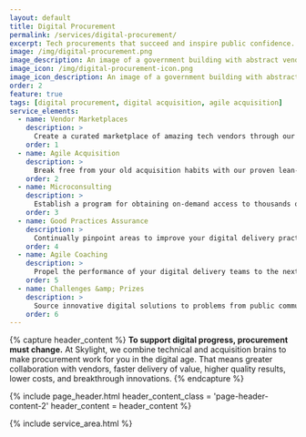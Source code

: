 ```yaml
---
layout: default
title: Digital Procurement
permalink: /services/digital-procurement/
excerpt: Tech procurements that succeed and inspire public confidence.
image: /img/digital-procurement.png
image_description: An image of a government building with abstract vendor icons around it.
image_icon: /img/digital-procurement-icon.png
image_icon_description: An image of a government building with abstract vendor icons around it.
order: 2
feature: true
tags: [digital procurement, digital acquisition, agile acquisition]
service_elements:
  - name: Vendor Marketplaces
    description: >
      Create a curated marketplace of amazing tech vendors through our lauded experience with innovative procurement approaches such as technical challenges.
    order: 1
  - name: Agile Acquisition
    description: >
      Break free from your old acquisition habits with our proven lean-agile approach to software-based acquisitions, which we pioneered.
    order: 2
  - name: Microconsulting
    description: >
      Establish a program for obtaining on-demand access to thousands of digital experts, such as designers and developers, through the creative and compliant use of micropurchasing procurement authorities, which we pioneered.
    order: 3
  - name: Good Practices Assurance
    description: >
      Continually pinpoint areas to improve your digital delivery practices where contractors are involved via our integrated approach to conducting UX audits, architecture/code audits, and lean-agile health checks.
    order: 4
  - name: Agile Coaching
    description: >
      Propel the performance of your digital delivery teams to the next level and beyond through our proven ability to coach at at all levels of your organization (executive, portfolio, program, team, and technical).
    order: 5
  - name: Challenges &amp; Prizes
    description: >
      Source innovative digital solutions to problems from public communities through the use of challenge and prize competitions.
    order: 6
---
```


{% capture header_content %}
  <strong>To support digital progress, procurement must change.</strong> At Skylight, we combine technical and acquisition brains to make procurement work for you in the digital age. That means greater collaboration with vendors, faster delivery of value, higher quality results, lower costs, and breakthrough innovations.
{% endcapture %}

{% include page_header.html
  header_content_class = 'page-header-content-2'
  header_content = header_content
%}

{% include service_area.html %}
